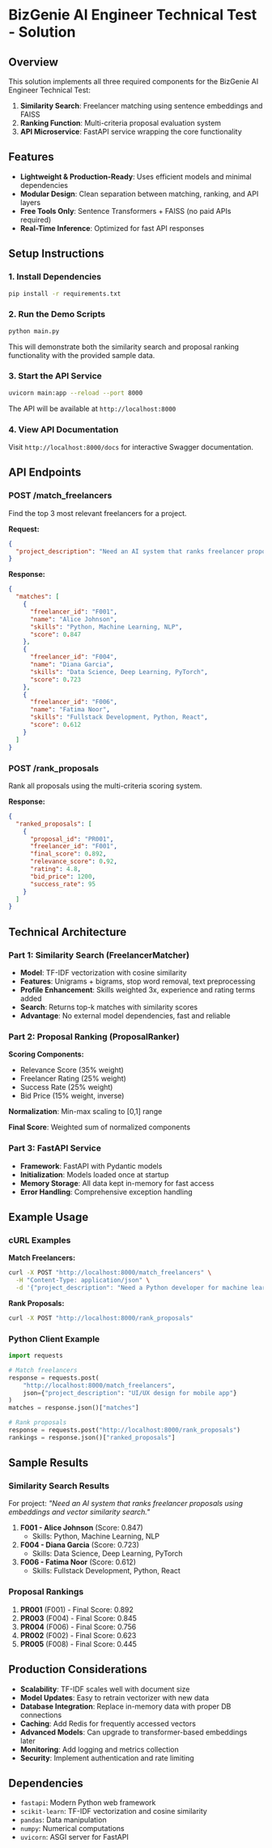 # BizGenie AI Engineer Technical Test - Solution

## Overview

This solution implements all three required components for the BizGenie AI Engineer Technical Test:

1. **Similarity Search**: Freelancer matching using sentence embeddings and FAISS
2. **Ranking Function**: Multi-criteria proposal evaluation system  
3. **API Microservice**: FastAPI service wrapping the core functionality

## Features

- **Lightweight & Production-Ready**: Uses efficient models and minimal dependencies
- **Modular Design**: Clean separation between matching, ranking, and API layers
- **Free Tools Only**: Sentence Transformers + FAISS (no paid APIs required)
- **Real-Time Inference**: Optimized for fast API responses

## Setup Instructions

### 1. Install Dependencies

```bash
pip install -r requirements.txt
```

### 2. Run the Demo Scripts

```bash
python main.py
```

This will demonstrate both the similarity search and proposal ranking functionality with the provided sample data.

### 3. Start the API Service

```bash
uvicorn main:app --reload --port 8000
```

The API will be available at `http://localhost:8000`

### 4. View API Documentation

Visit `http://localhost:8000/docs` for interactive Swagger documentation.

## API Endpoints

### POST /match_freelancers

Find the top 3 most relevant freelancers for a project.

**Request:**
```json
{
  "project_description": "Need an AI system that ranks freelancer proposals using embeddings and vector similarity search."
}
```

**Response:**
```json
{
  "matches": [
    {
      "freelancer_id": "F001",
      "name": "Alice Johnson", 
      "skills": "Python, Machine Learning, NLP",
      "score": 0.847
    },
    {
      "freelancer_id": "F004",
      "name": "Diana Garcia",
      "skills": "Data Science, Deep Learning, PyTorch", 
      "score": 0.723
    },
    {
      "freelancer_id": "F006",
      "name": "Fatima Noor",
      "skills": "Fullstack Development, Python, React",
      "score": 0.612
    }
  ]
}
```

### POST /rank_proposals

Rank all proposals using the multi-criteria scoring system.

**Response:**
```json
{
  "ranked_proposals": [
    {
      "proposal_id": "PR001",
      "freelancer_id": "F001", 
      "final_score": 0.892,
      "relevance_score": 0.92,
      "rating": 4.8,
      "bid_price": 1200,
      "success_rate": 95
    }
  ]
}
```

## Technical Architecture

### Part 1: Similarity Search (FreelancerMatcher)

- **Model**: TF-IDF vectorization with cosine similarity
- **Features**: Unigrams + bigrams, stop word removal, text preprocessing
- **Profile Enhancement**: Skills weighted 3x, experience and rating terms added
- **Search**: Returns top-k matches with similarity scores
- **Advantage**: No external model dependencies, fast and reliable

### Part 2: Proposal Ranking (ProposalRanker)

**Scoring Components:**
- Relevance Score (35% weight)
- Freelancer Rating (25% weight) 
- Success Rate (25% weight)
- Bid Price (15% weight, inverse)

**Normalization**: Min-max scaling to [0,1] range

**Final Score**: Weighted sum of normalized components

### Part 3: FastAPI Service

- **Framework**: FastAPI with Pydantic models
- **Initialization**: Models loaded once at startup
- **Memory Storage**: All data kept in-memory for fast access
- **Error Handling**: Comprehensive exception handling

## Example Usage

### cURL Examples

**Match Freelancers:**
```bash
curl -X POST "http://localhost:8000/match_freelancers" \
  -H "Content-Type: application/json" \
  -d '{"project_description": "Need a Python developer for machine learning project"}'
```

**Rank Proposals:**
```bash
curl -X POST "http://localhost:8000/rank_proposals"
```

### Python Client Example

```python
import requests

# Match freelancers
response = requests.post(
    "http://localhost:8000/match_freelancers",
    json={"project_description": "UI/UX design for mobile app"}
)
matches = response.json()["matches"]

# Rank proposals  
response = requests.post("http://localhost:8000/rank_proposals")
rankings = response.json()["ranked_proposals"]
```

## Sample Results

### Similarity Search Results

For project: *"Need an AI system that ranks freelancer proposals using embeddings and vector similarity search."*

1. **F001 - Alice Johnson** (Score: 0.847)
   - Skills: Python, Machine Learning, NLP
2. **F004 - Diana Garcia** (Score: 0.723)  
   - Skills: Data Science, Deep Learning, PyTorch
3. **F006 - Fatima Noor** (Score: 0.612)
   - Skills: Fullstack Development, Python, React

### Proposal Rankings

1. **PR001** (F001) - Final Score: 0.892
2. **PR003** (F004) - Final Score: 0.845  
3. **PR004** (F006) - Final Score: 0.756
4. **PR002** (F002) - Final Score: 0.623
5. **PR005** (F008) - Final Score: 0.445

## Production Considerations

- **Scalability**: TF-IDF scales well with document size
- **Model Updates**: Easy to retrain vectorizer with new data
- **Database Integration**: Replace in-memory data with proper DB connections
- **Caching**: Add Redis for frequently accessed vectors
- **Advanced Models**: Can upgrade to transformer-based embeddings later
- **Monitoring**: Add logging and metrics collection
- **Security**: Implement authentication and rate limiting

## Dependencies

- `fastapi`: Modern Python web framework
- `scikit-learn`: TF-IDF vectorization and cosine similarity
- `pandas`: Data manipulation
- `numpy`: Numerical computations
- `uvicorn`: ASGI server for FastAPI